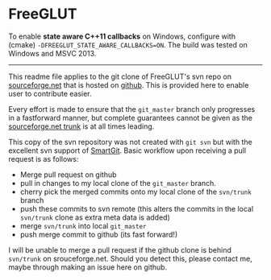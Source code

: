 FreeGLUT
========

To enable **state aware C++11 callbacks** on Windows, configure with (cmake) `-DFREEGLUT_STATE_AWARE_CALLBACKS=ON`. The build was tested on Windows and MSVC 2013.

--------------------

This readme file applies to the git clone of FreeGLUT's svn repo on [sourceforge.net](http://freeglut.sourceforge.net/) that is hosted on [github](https://github.com/dcnieho/FreeGLUT). This is provided here to enable user to contribute easier.

Every effort is made to ensure that the ``git_master`` branch only progresses in a fastforward manner, but complete guarantees cannot be given as the [sourceforge.net trunk](https://sourceforge.net/p/freeglut/code/HEAD/tree/) is at all times leading.

This copy of the svn repository was not created with ``git svn`` but with the excellent svn support of [SmartGit](http://www.syntevo.com/). Basic workflow upon receiving a pull request is as follows:
- Merge pull request on github
- pull in changes to my local clone of the ``git_master`` branch.
- cherry pick the merged commits onto my local clone of the ``svn/trunk`` branch
- push these commits to svn remote (this alters the commits in the local 
  ``svn/trunk`` clone as extra meta data is added)
- merge ``svn/trunk`` into local ``git_master``
- push merge commit to github (its fast forward!)

I will be unable to merge a pull request if the github clone is behind ``svn/trunk`` on srouceforge.net. Should you detect this, please contact me, maybe through making an issue here on github.
